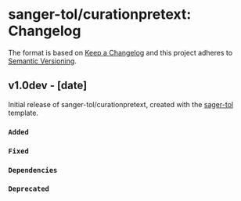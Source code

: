 # sanger-tol/curationpretext: Changelog

The format is based on [Keep a Changelog](https://keepachangelog.com/en/1.0.0/)
and this project adheres to [Semantic Versioning](https://semver.org/spec/v2.0.0.html).

## v1.0dev - [date]

Initial release of sanger-tol/curationpretext, created with the [sager-tol](https://nf-co.re/) template.

### `Added`

### `Fixed`

### `Dependencies`

### `Deprecated`
